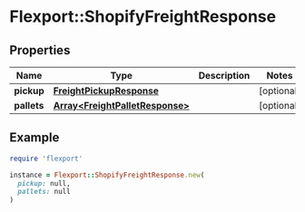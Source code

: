 # Flexport::ShopifyFreightResponse

## Properties

| Name | Type | Description | Notes |
| ---- | ---- | ----------- | ----- |
| **pickup** | [**FreightPickupResponse**](FreightPickupResponse.md) |  | [optional] |
| **pallets** | [**Array&lt;FreightPalletResponse&gt;**](FreightPalletResponse.md) |  | [optional] |

## Example

```ruby
require 'flexport'

instance = Flexport::ShopifyFreightResponse.new(
  pickup: null,
  pallets: null
)
```

